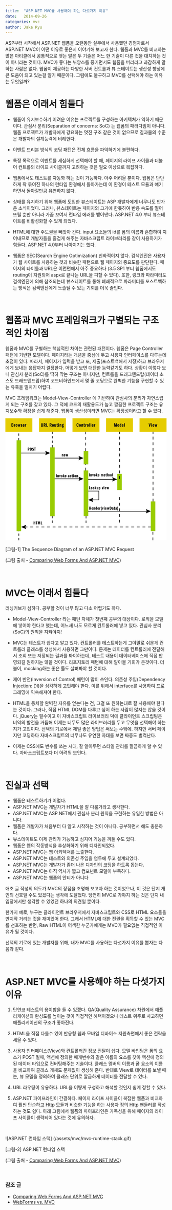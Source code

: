 ```yaml
---
title:  "ASP.NET MVC를 사용해야 하는 다섯가지 이유"
date:   2014-09-26
categories: mvc
author: Jake Ryu
---
```


ASP부터 시작해서 ASP.NET 웹폼을 오랜동안 실무에서 사용했던 경험자로서 ASP.NET MVC이 어떤 이유로 좋은지 이야기해 보고자 한다. 웹폼과 MVC를 비교하는 많은 아티클에서 공통적으로 맺는 말은 두 기술은 어느 한 기술이 다른 것을 대치하는 것이 아니라는 것이다. MVC가 좋다는 뉘앙스를 풍기면서도 웹폼을 버리라고 과감하게 말하는 사람은 없다. 웹폼이 제공하는 다양한 서버 컨트롤과 뷰 스테이트는 생산성 향상에 큰 도움이 되고 있는걸 알기 때문이다. 그럼에도 불구하고 MVC를 선택해야 하는 이유는 무엇일까?

# 웹폼은 이래서 힘들다

- 웹폼이 유지보수하기 어려운 이유는 프로젝트를 구성하는 아키텍쳐가 약하기 때문이다. 관심사 분리(Separation of concerns: SoC) 는 웹폼의 패러다임이 아니다. 웹폼 프로젝트가 개발자에게 강요하는 멋진 구조 같은 것이 없으므로 결과물의 수준은 개발자의 설계능력에 비례한다.

- 이벤트 드리븐 방식의 코딩 패턴은 전체 흐름을 파악하기에 불편하다.

- 특정 목적으로 이벤트를 세심하게 선택해야 할 때, 페이지의 라이프 사이클과 더불어 컨트롤의 라이프 사이클까지 고려하는 것은 필요 이상으로 복잡하다.

- 웹폼에서도 테스트를 자동화 하는 것이 가능하다. 아주 어려울 뿐이다. 웹폼은 단단하게 꽉 묶여진 하나의 런타임 환경에서 돌아가는데 이 환경이 테스트 모듈과 얘기하면서 돌아갈만큼 유연하지 않다.

- 상태를 유지하기 위해 웹폼에 도입한 뷰스테이트는 ASP 개발자에게 너무나도 반가운 소식이었다. 그러나, 뷰스테이트는 페이지의 크기에 한몫하여 반응 속도를 떨어뜨릴 뿐만 아니라 가끔 꼬여서 런타임 에러를 뱉어낸다. ASP.NET 4.0 부터 뷰스테이트를 비활성화할 수 있게 되었다.

- HTML에 대한 주도권을 빼앗아 간다. input 요소들의 id를 폼의 이름과 혼합하여 지어내므로 개발자들을 즐겁게 해주는 자바스크립트 라이브러리를 같이 사용하기가 힘들다. ASP.NET 4.0부터 나아지기는 했다.

- 웹폼은 SEO(Search Engine Optimization) 친화적이지 않다. 검색엔진은 사용자가 웹 사이트를 사용하는 것과 비슷한 패턴으로 웹 페이지의 중요도를 판단한다. 페이지의 타이틀과 URL은 이런면에서 아주 중요하다 (3.5 SP1 부터 웹폼에서도 routing이 지원되어 aspx로 끝나는 URL을 피할 수 있다). 또한, 링크와 파라미터도 검색엔진에 의해 참조되는데 뷰스테이트를 통해 폐쇄적으로 파라미터를 포스트백하는 방식은 검색엔진에게 노출될 수 있는 기회를 더욱 줄인다.

<br />

# 웹폼과 MVC 프레임워크가 구별되는 구조적인 차이점

웹폼과 MVC를 구별하는 핵심적인 차이는 관련된 패턴이다. 웹폼은 Page Controller 패턴에 기반한 모델이다. 페이지라는 개념을 중심에 두고 사용자 인터페이스를 다루는데 초점이 있다. 따라서, 페이지가 입력을 받고 또, 제출(포스트백해서 저장)하고 브라우저에게 보내는 응답까지 결정한다. 어떻게 보면 대단한 능력같기도 하다. 상황이 이렇다 보니 관심사 분리(SoC)를 딱히 막는 구조는 아니지만, 컨트롤을 드래그앤드랍(데이터 소스도 드래드앤드랍)하여 코드비하인드에서 몇 줄 코딩으로 완벽한 기능을 구현할 수 있는 유혹을 떨치기 어렵다.

MVC 프레임워크는 Model-View-Controller 에 기반하여 관심사의 분리가 자연스럽게 되는 구조를 갖고 있다. 그 덕에 코드의 재활용도가 높고 깔끔한 프로젝트 구조는 유지보수와 확장을 쉽게 해준다. 웹폼이 생산성이라면 MVC는 확장성이라고 할 수 있다.

![The Sequence Diagram of an ASP.NET MVC Request](/assets/mvc/aspnet-mvc-request.gif)

[그림-1] The Sequence Diagram of an ASP.NET MVC Request

(그림 출처 - [Comparing Web Forms And ASP.NET MVC])

<br />

# MVC는 이래서 힘들다

러닝커브가 심하다. 공부할 것이 너무 많고 다소 어렵기도 하다.

- Model-View-Controller 라는 패턴 자체가 첫번째 공부의 대상이다. 로직을 모델에 넣어야 한다고 했는데, 어느새 나도 모르게 컨트롤러에 넣고 있다. 관심사 분리(SoC)의 원칙을 지켜야지!

- MVC는 테스트가 쉽다고 알고 있다. 컨트롤러를 테스트하는게 그야말로 쉬운게 컨트롤러 클래스를 생성해서 사용하면 그만이다. 문제는 데이터를 컨트롤러에 전달해서 조회 또는 저장되는 결과를 봐야하는데, 테스트 내용이 데이터베이스에 직접 반영되길 원하지는 않을 것이다. 리포지토리 패턴에 대해 알아볼 기회가 온것이다. 더불어, mocking하는 좋은 툴도 살펴봐야 할 것이다.

- 제어 반전(Inversion of Control) 패턴이 많이 쓰인다. 의존성 주입(Dependency Injection: DI)을 심각하게 고민해야 한다. 이를 위해서 interface를 사용하여 프로그래밍에 익숙해져야 한다.

- HTML을 통치할 완벽한 자유를 얻는다는 건, 그걸 또 원하는대로 잘 사용해야 한다는 것이다. 그러나, 직접 HTML DOM를 다루고 싶어 하는 사람이 많지는 않을 것이다. jQuery는 필수이고 이 자바스크립트 라이브러리 덕에 클라이언트 스크립팅은 비약의 발전을 거듭해 이제는 너무도 많은 라이브러리를 두고 무엇을 선택해야 하는지가 고민이다. 선택의 기로에서 제일 좋은 방법은 써보는 수밖에. 하지만 서버 페이지만 코딩하다 자바스크립트의 너무나도 유연한 자태를 보면 짜증도 벌컥난다.

- 이제는 CSS에도 변수를 쓰는 시대, 잘 알아두면 스타일 관리를 깔끔하게 할 수 있다. 자바스크립트보다 더 어려워 보인다.

<br />

# 진실과 선택

- 웹폼은 테스트하기가 어렵다.
- ASP.NET MVC는 개발자가 HTML을 잘 다룰거라고 생각한다.
- ASP.NET MVC는 ASP.NET에서 관심사 분리 원칙을 구현하는 유일한 방법은 아니다.
- 웹폼은 개발자가 처음부터 다 알고 시작하는 것이 아니다. 공부하면서 해도 충분하다.
- 뷰스테이트도 이제 관리가 가능하고 심지어 기능을 꺼둘 수도 있다.
- 웹폼은 웹의 작동방식을 추상화하기 위해 디자인되었다.
- ASP.NET MVC는 웹 아키텍쳐를 노출한다.
- ASP.NET MVC는 테스트와 의존성 주입을 염두에 두고 설계되었다.
- ASP.NET MVC는 개발자가 좀더 나은 디자인의 코딩을 하도록 돕는다.
- ASP.NET MVC는 아직 역사가 짧고 컴포넌트 모델이 부족하다.
- ASP.NET MVC는 웹폼의 안티가 아니다

애초 글 작성의 의도가 MVC의 장점을 조명해 보고자 하는 것이었으나, 이 것은 단지 개인의 선호일 수도 있겠다는 생각에 도달했다. 당연히 MVC로 가야지 하는 것은 단지 내 입장에서만 생각할 수 있었던 하나의 의견일 뿐이다.

한가지 예로, 누구는 클라이언트 브라우저에서 자바스크립트와 CSS로 HTML 요소들을 만지작 거리는 것을 재미있어 한다. 그래서 HTML에 대한 전권을 획득할 수 있는 MVC를 선호하는 반면, Raw HTML이 어색한 누군가에게는 MVC가 필요없는 직접적인 이유가 될 것이다.

선택의 기로에 있는 개발자를 위해, 내가 MVC를 사용하는 다섯가지 이유를 뽑자는 다음과 같다.

<br />

# ASP.NET MVC를 사용해야 하는 다섯가지 이유

1. 단연코 테스트의 용이함을 들 수 있겠다. QA(Quality Assurance) 차원에서 애플리케이션의 완성도를 높이는 것이 직접적인 혜택이겠으나 테스트 위주로 사고하면 애플리케이션의 구조가 좋아진다.

2. HTML을 직접 다룰수 있어 반응형 웹과 모바일 디바이스 지원측면에서 좋은 전략을 세울 수 있다.

3. 사용자 인터페이스(View)와 컨트롤러간 정보 전달이 쉽다. 모델 바인딩은 폼의 요소가 POST 될때, 액션에 정의한 매개변수와 같은 이름의 요소를 찾아 액션에 정의된 데이터 타입으로 컨버팅해주는 기술이다. 클래스 멤버의 이름과 폼 요소의 이름을 비교하여 클래스 개체도 문제없이 생성해 준다. 반대로 View로 데이터를 보낼 때는, 뷰 모델을 정의하여 클래스 단위로 깔금하게 데이터를 전달할 수 있다.

4. URL 라우팅이 유용하다. URL을 어떻게 구성하고 해석할 것인지 쉽게 정할 수 있다.

5. ASP.NET 파이프라인이 간결하다. 페이지 라이프 사이클이 복잡한 웹폼과 비교하여 훨씬 단순하고 Http 모듈과 비슷한 기능을 하는 사용자 정의 Http 핸들러를 작성하는 것도 쉽다. 아래 그림에서 웹폼의 파이프라인은 가독성을 위해 페이지의 라이프 사이클이 생략되어 있다는 것에 유의하자.

<br />

![ASP.NET 런타임 스택] (/assets/mvc/mvc-runtime-stack.gif)

[그림-2] ASP.NET 런타임 스택

(그림 출처 - [Comparing Web Forms And ASP.NET MVC])

<br />

### 참조 글
* [Comparing Web Forms And ASP.NET MVC]
* [WebForms vs. MVC](http://www.codeproject.com/Articles/528117/WebForms-vs-MVC)

[Comparing Web Forms And ASP.NET MVC]: https://msdn.microsoft.com/en-us/magazine/dd942833.aspx
